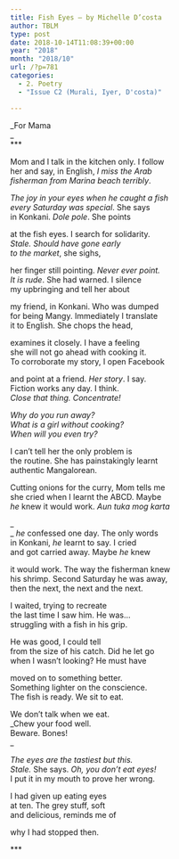 ```yaml
---
title: Fish Eyes – by Michelle D’costa
author: TBLM
type: post
date: 2018-10-14T11:08:39+00:00
year: "2018"
month: "2018/10"
url: /?p=781
categories:
  - 2. Poetry
  - "Issue C2 (Murali, Iyer, D'costa)"

---
```

_For Mama  
_  
\***

Mom and I talk in the kitchen only. I follow  
her and say, in English, _I miss the Arab  
fisherman from Marina beach terribly_.

_The joy in your eyes when he caught a fish  
every Saturday was special_. She says  
in Konkani. _Dole pole_. She points

at the fish eyes. I search for solidarity.  
_Stale. Should have gone early  
to the market_, she sighs,

her finger still pointing. _Never ever point.  
It is rude_. She had warned. I silence  
my upbringing and tell her about

my friend, in Konkani. Who was dumped  
for being Mangy. Immediately I translate  
it to English. She chops the head,

examines it closely. I have a feeling  
she will not go ahead with cooking it.  
To corroborate my story, I open Facebook

and point at a friend. _Her story_. I say.  
Fiction works any day. I think.  
_Close that thing. Concentrate!_

_Why do you run away?  
What is a girl without cooking?  
When will you even try?_

I can’t tell her the only problem is  
the routine. She has painstakingly learnt  
authentic Mangalorean.

Cutting onions for the curry, Mom tells me  
she cried when I learnt the ABCD. Maybe  
_he_ knew it would work. _Aun tuka mog karta_

_  
_ _he_ confessed one day. The only words  
in Konkani, _he_ learnt to say. I cried  
and got carried away. Maybe _he_ knew

it would work. The way the fisherman knew  
his shrimp. Second Saturday he was away,  
then the next, the next and the next.

I waited, trying to recreate  
the last time I saw him. He was&#8230;  
struggling with a fish in his grip.

He was good, I could tell  
from the size of his catch. Did he let go  
when I wasn’t looking? He must have

moved on to something better.  
Something lighter on the conscience.  
The fish is ready. We sit to eat.

We don’t talk when we eat.  
_Chew your food well.  
Beware. Bones!  
_ 

_The eyes are the tastiest but this.  
Stale._ She says. _Oh, you don’t eat eyes!_  
I put it in my mouth to prove her wrong.

I had given up eating eyes  
at ten. The grey stuff, soft  
and delicious, reminds me of

why I had stopped then.

\***
